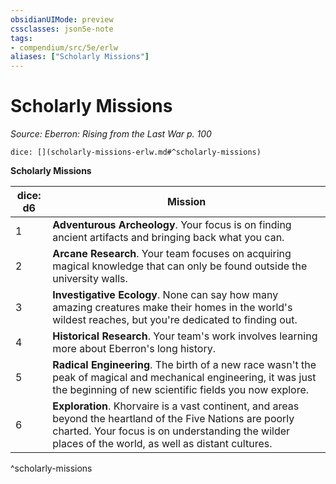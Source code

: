 ```yaml
---
obsidianUIMode: preview
cssclasses: json5e-note
tags:
- compendium/src/5e/erlw
aliases: ["Scholarly Missions"]
---
```

# Scholarly Missions
*Source: Eberron: Rising from the Last War p. 100* 

`dice: [](scholarly-missions-erlw.md#^scholarly-missions)`

**Scholarly Missions**

| dice: d6 | Mission |
|----------|---------|
| 1 | **Adventurous Archeology**. Your focus is on finding ancient artifacts and bringing back what you can. |
| 2 | **Arcane Research**. Your team focuses on acquiring magical knowledge that can only be found outside the university walls. |
| 3 | **Investigative Ecology**. None can say how many amazing creatures make their homes in the world's wildest reaches, but you're dedicated to finding out. |
| 4 | **Historical Research**. Your team's work involves learning more about Eberron's long history. |
| 5 | **Radical Engineering**. The birth of a new race wasn't the peak of magical and mechanical engineering, it was just the beginning of new scientific fields you now explore. |
| 6 | **Exploration**. Khorvaire is a vast continent, and areas beyond the heartland of the Five Nations are poorly charted. Your focus is on understanding the wilder places of the world, as well as distant cultures. |
^scholarly-missions